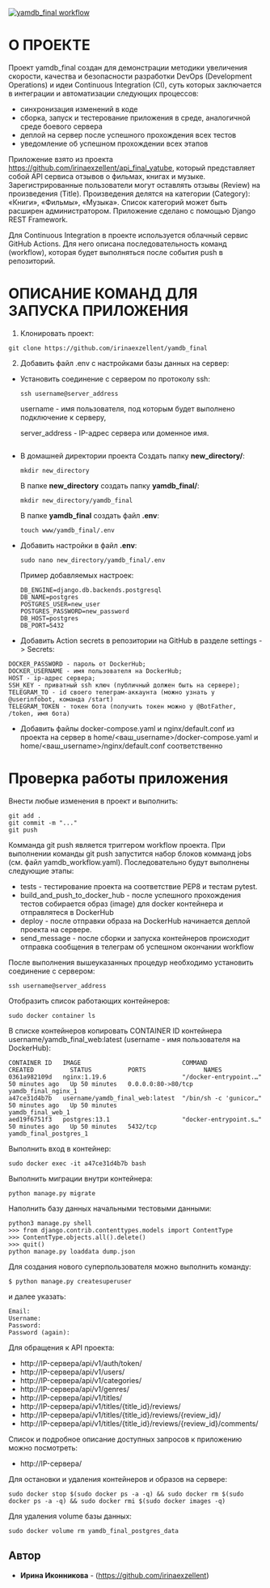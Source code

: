 [![yamdb_final workflow](https://github.com/irinaexcellent/yamdb_final/workflows/yamdb_final%20workflow/badge.svg)](https://github.com/irinaexcellent/yamdb_final/actions?query=workflow%3A%22yamdb_final+workflow%22)
# О ПРОЕКТЕ

Проект yamdb_final создан для демонстрации методики увеличения скорости, качества и безопасности разработки DevOps (Development Operations) и идеи Continuous Integration (CI),
суть которых заключается в интеграции и автоматизации следующих процессов:
* синхронизация изменений в коде
* сборка, запуск и тестерование приложения в среде, аналогичной среде боевого сервера
* деплой на сервер после успешного прохождения всех тестов
* уведомление об успешном прохождении всех этапов

Приложение взято из проекта https://github.com/irinaexzellent/api_final_yatube, который представляет собой API сервиса отзывов о фильмах, книгах и музыке.
Зарегистрированные пользователи могут оставлять отзывы (Review) на произведения (Title).
Произведения делятся на категории (Category): «Книги», «Фильмы», «Музыка». 
Список категорий может быть расширен администратором. Приложение сделано с помощью Django REST Framework.

Для Continuous Integration в проекте используется облачный сервис GitHub Actions.
Для него описана последовательность команд (workflow), которая будет выполняться после события push в репозиторий.

# ОПИСАНИЕ КОМАНД ДЛЯ ЗАПУСКА ПРИЛОЖЕНИЯ

1. Клонировать проект:
```
git clone https://github.com/irinaexzellent/yamdb_final
```

2. Добавить файл .env с настройками базы данных на сервер:

* Установить соединение с сервером по протоколу ssh:
    ```
    ssh username@server_address
    ```
    username - имя пользователя, под которым будет выполнено подключение к серверу,
    
    server_address - IP-адрес сервера или доменное имя.
    ```
* В домашней директории проекта
    Создать папку **new_directory/**:
    ```
    mkdir new_directory
    ```
    В папке **new_directory** создать папку **yamdb_final/**:
    ```
    mkdir new_directory/yamdb_final
    ```
    В папке **yamdb_final** создать файл **.env**:
    ```
    touch www/yamdb_final/.env
    ```

* Добавить настройки в файл **.env**:
    ```
    sudo nano new_directory/yamdb_final/.env
    ```
    Пример добавляемых настроек:
    ```
    DB_ENGINE=django.db.backends.postgresql
    DB_NAME=postgres
    POSTGRES_USER=new_user
    POSTGRES_PASSWORD=new_password
    DB_HOST=postgres
    DB_PORT=5432
    ```

* Добавить Action secrets в репозитории на GitHub в разделе settings -> Secrets:

```
DOCKER_PASSWORD - пароль от DockerHub;
DOCKER_USERNAME - имя пользователя на DockerHub;
HOST - ip-адрес сервера;
SSH_KEY - приватный ssh ключ (публичный должен быть на сервере);
TELEGRAM_TO - id своего телеграм-аккаунта (можно узнать у @userinfobot, команда /start)
TELEGRAM_TOKEN - токен бота (получить токен можно у @BotFather, /token, имя бота)
```
*  Добавить файлы docker-compose.yaml и nginx/default.conf из проекта на сервер в home/<ваш_username>/docker-compose.yaml и home/<ваш_username>/nginx/default.conf соответственно

# Проверка работы приложения

Внести любые изменения в проект и выполнить:
```
git add .
git commit -m "..."
git push
```
Комманда git push является триггером workflow проекта.
При выполнении команды git push запустится набор блоков комманд jobs (см. файл yamdb_workflow.yaml).
Последовательно будут выполнены следующие этапы:
* tests - тестирование проекта на соответствие PEP8 и тестам pytest.
* build_and_push_to_docker_hub - после успешного прохождения тестов собирается образ (image) для docker контейнера 
и отправлятеся в DockerHub
* deploy - после отправки образа на DockerHub начинается деплой проекта на сервере.
* send_message - после сборки и запуска контейнеров происходит отправка сообщения в 
  телеграм об успешном окончании workflow

После выполнения вышеуказанных процедур необходимо установить соединение с сервером:
```
ssh username@server_address
```
Отобразить список работающих контейнеров:
```
sudo docker container ls
```
В списке контейнеров копировать CONTAINER ID контейнера username/yamdb_final_web:latest (username - имя пользователя на DockerHub):
```
CONTAINER ID   IMAGE                            COMMAND                  CREATED          STATUS          PORTS                NAMES
0361a982109d   nginx:1.19.6                     "/docker-entrypoint.…"   50 minutes ago   Up 50 minutes   0.0.0.0:80->80/tcp   yamdb_final_nginx_1
a47ce31d4b7b   username/yamdb_final_web:latest  "/bin/sh -c 'gunicor…"   50 minutes ago   Up 50 minutes                        yamdb_final_web_1
aed19f6751f3   postgres:13.1                    "docker-entrypoint.s…"   50 minutes ago   Up 50 minutes   5432/tcp             yamdb_final_postgres_1
```
Выполнить вход в контейнер:
```
sudo docker exec -it a47ce31d4b7b bash
```
Выполнить миграции внутри контейнера:
```
python manage.py migrate
```
Наполнить базу данных начальными тестовыми данными:
```
python3 manage.py shell
>>> from django.contrib.contenttypes.models import ContentType
>>> ContentType.objects.all().delete()
>>> quit()
python manage.py loaddata dump.json
```

Для создания нового суперпользователя можно выполнить команду:
```
$ python manage.py createsuperuser
```
и далее указать: 
```
Email:
Username:
Password:
Password (again):
```
Для обращения к API проекта:

* http://IP-сервера/api/v1/auth/token/
* http://IP-сервера/api/v1/users/
* http://IP-сервера/api/v1/categories/
* http://IP-сервера/api/v1/genres/
* http://IP-сервера/api/v1/titles/
* http://IP-сервера/api/v1/titles/{title_id}/reviews/
* http://IP-сервера/api/v1/titles/{title_id}/reviews/{review_id}/
* http://IP-сервера/api/v1/titles/{title_id}/reviews/{review_id}/comments/

Cписок и подробное описание доступных запросов к приложению можно посмотреть:
* http://IP-сервера/

Для остановки и удаления контейнеров и образов на сервере:
```
sudo docker stop $(sudo docker ps -a -q) && sudo docker rm $(sudo docker ps -a -q) && sudo docker rmi $(sudo docker images -q)
```
Для удаления volume базы данных:
```
sudo docker volume rm yamdb_final_postgres_data
```

## Автор

* **Ирина Иконникова** - (https://github.com/irinaexzellent)


